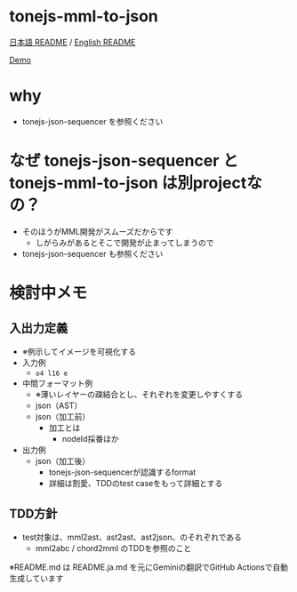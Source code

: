 # tonejs-mml-to-json

[日本語 README](README.ja.md) / [English README](README.md)

[Demo](https://cat2151.github.io/tonejs-mml-to-json/index.html)

# why
- tonejs-json-sequencer を参照ください

# なぜ tonejs-json-sequencer と tonejs-mml-to-json は別projectなの？
- そのほうがMML開発がスムーズだからです
  - しがらみがあるとそこで開発が止まってしまうので
- tonejs-json-sequencer も参照ください

# 検討中メモ
## 入出力定義
- ※例示してイメージを可視化する
- 入力例
  - `o4 l16 e`
- 中間フォーマット例
  - ※薄いレイヤーの疎結合とし、それぞれを変更しやすくする
  - json（AST）
  - json（加工前）
    - 加工とは
      - nodeId採番ほか
- 出力例
  - json（加工後）
    - tonejs-json-sequencerが認識するformat
    - 詳細は割愛、TDDのtest caseをもって詳細とする
## TDD方針
- test対象は、mml2ast、ast2ast、ast2json、のそれぞれである
  - mml2abc / chord2mml のTDDを参照のこと

※README.md は README.ja.md を元にGeminiの翻訳でGitHub Actionsで自動生成しています
